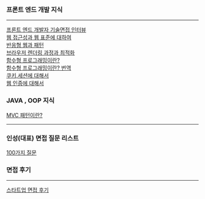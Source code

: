 ### 프론트 엔드 개발 지식
- - - - -
[프론트 엔드 개발자 기술면접 인터뷰](https://realmojo.tistory.com/300)<br/>
[웹 접근성과 웹 표준에 대하여](https://goddaehee.tistory.com/244)<br/>
[반응형 웹과 패턴](https://www.nextree.co.kr/p8622/)<br/>
[브라우저 렌더링 과정과 최적화](https://velog.io/@ru_bryunak/%EB%A0%8C%EB%8D%94%EB%A7%81%EC%9D%B4%EB%9E%80)<br/>
[함수형  프로그래밍이란?](https://medium.com/javascript-scene/master-the-javascript-interview-what-is-functional-programming-7f218c68b3a0)<br/>
[함수형 프로그래밍이란? 번역](https://sungjk.github.io/2017/07/17/fp.html)<br/>
[쿠키,세션에 대해서](https://jeong-pro.tistory.com/80)<br/>
[웹 인증에 대해서](https://velog.io/@sdc337dc/%EC%9B%B9-%EC%9D%B8%EC%A6%9DAuthentication-%EC%9D%B8%EA%B0%80Authorization)


### JAVA , OOP 지식
[MVC 패턴이란?](https://developer.mozilla.org/ko/docs/Glossary/MVC)<br/>
- - - - -


### 인성(대표) 면접 질문 리스트
[100가지 질문](https://healthy-saram.com/%EB%A9%B4%EC%A0%91-%EC%98%88%EC%83%81-%EC%A7%88%EB%AC%B8-%ED%95%84%EC%88%98-100%EA%B0%80%EC%A7%80%EB%B3%B4%EB%84%88%EC%8A%A4feat-%EB%8B%B5%EB%B3%80-%EC%9A%94%EB%A0%B9/)


### 면접 후기
- - - - -
[스타트업 면접 후기](https://velog.io/@ddorong/%EC%BB%B4%EA%B3%B5-%EC%84%9D%EC%82%AC%EC%83%9D%EC%9D%98-%EC%8A%A4%ED%83%80%ED%8A%B8%EC%97%85-%EB%A9%B4%EC%A0%91%ED%9B%84%EA%B8%B0)<br/>
